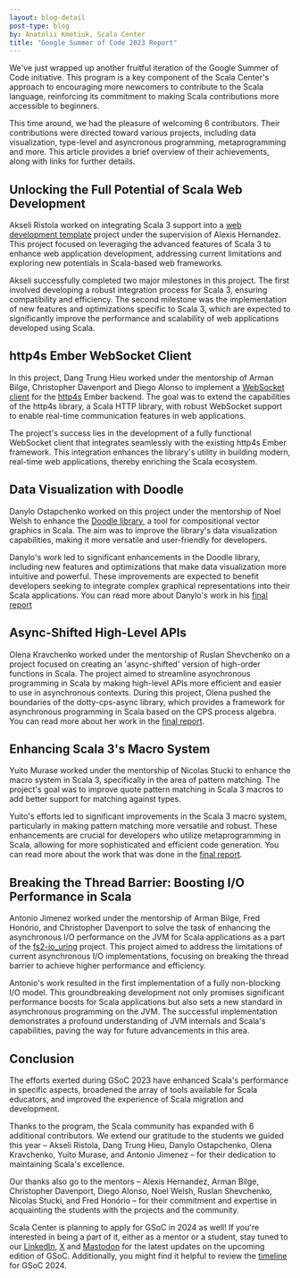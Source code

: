 ```yaml
---
layout: blog-detail
post-type: blog
by: Anatolii Kmetiuk, Scala Center
title: "Google Summer of Code 2023 Report"
---
```

We've just wrapped up another fruitful iteration of the Google Summer of Code initiative. This program is a key component of the Scala Center's approach to encouraging more newcomers to contribute to the Scala language, reinforcing its commitment to making Scala contributions more accessible to beginners.

This time around, we had the pleasure of welcoming 6 contributors. Their contributions were directed toward various projects, including data visualization, type-level and asyncronous programming, metaprogramming and more. This article provides a brief overview of their achievements, along with links for further details.

## Unlocking the Full Potential of Scala Web Development
Akseli Ristola worked on integrating Scala 3 support into a [web development template](https://github.com/wiringbits/scala-webapp-template/commits?author=akseliristola) project under the supervision of Alexis Hernandez. This project focused on leveraging the advanced features of Scala 3 to enhance web application development, addressing current limitations and exploring new potentials in Scala-based web frameworks.

Akseli successfully completed two major milestones in this project. The first involved developing a robust integration process for Scala 3, ensuring compatibility and efficiency. The second milestone was the implementation of new features and optimizations specific to Scala 3, which are expected to significantly improve the performance and scalability of web applications developed using Scala.

## http4s Ember WebSocket Client
In this project, Dang Trung Hieu worked under the mentorship of Arman Bilge, Christopher Davenport and Diego Alonso to implement a [WebSocket client](https://github.com/http4s/http4s/pull/7196) for the [http4s](https://github.com/http4s/http4s) Ember backend. The goal was to extend the capabilities of the http4s library, a Scala HTTP library, with robust WebSocket support to enable real-time communication features in web applications.

The project's success lies in the development of a fully functional WebSocket client that integrates seamlessly with the existing http4s Ember framework. This integration enhances the library's utility in building modern, real-time web applications, thereby enriching the Scala ecosystem.

## Data Visualization with Doodle
Danylo Ostapchenko worked on this project under the mentorship of Noel Welsh to enhance the [Doodle library](https://www.creativescala.org/doodle/), a tool for compositional vector graphics in Scala. The aim was to improve the library's data visualization capabilities, making it more versatile and user-friendly for developers.

Danylo's work led to significant enhancements in the Doodle library, including new features and optimizations that make data visualization more intuitive and powerful. These improvements are expected to benefit developers seeking to integrate complex graphical representations into their Scala applications. You can read more about Danylo's work in his [final report](https://danielost.github.io/posts/gsoc23/)

## Async-Shifted High-Level APIs
Olena Kravchenko worked under the mentorship of Ruslan Shevchenko on a project focused on creating an 'async-shifted' version of high-order functions in Scala. The project aimed to streamline asynchronous programming in Scala by making high-level APIs more efficient and easier to use in asynchronous contexts. During this project, Olena pushed the boundaries of the dotty-cps-async library, which provides a framework for asynchronous programming in Scala based on the CPS process algebra. You can read more about her work in the [final report](https://docs.google.com/document/d/1V5harGKumEVvD1975IV-YVEKzyTW1heACfMCg-TdROM/edit).

## Enhancing Scala 3's Macro System
Yuito Murase worked under the mentorship of Nicolas Stucki to enhance the macro system in Scala 3, specifically in the area of pattern matching. The project's goal was to improve quote pattern matching in Scala 3 macros to add better support for matching against types.

Yuito's efforts led to significant improvements in the Scala 3 macro system, particularly in making pattern matching more versatile and robust. These enhancements are crucial for developers who utilize metaprogramming in Scala, allowing for more sophisticated and efficient code generation. You can read more about the work that was done in the [final report](https://gist.github.com/zeptometer/ad414dda221a9f9f99e4135b6b5c1c3c).

## Breaking the Thread Barrier: Boosting I/O Performance in Scala
Antonio Jimenez worked under the mentorship of Arman Bilge, Fred Honório, and Christopher Davenport to solve the task of enhancing the asynchronous I/O performance on the JVM for Scala applications as a part of the [fs2-io_uring](https://github.com/armanbilge/fs2-io_uring) project. This project aimed to address the limitations of current asynchronous I/O implementations, focusing on breaking the thread barrier to achieve higher performance and efficiency.

Antonio's work resulted in the first implementation of a fully non-blocking I/O model. This groundbreaking development not only promises significant performance boosts for Scala applications but also sets a new standard in asynchronous programming on the JVM. The successful implementation demonstrates a profound understanding of JVM internals and Scala's capabilities, paving the way for future advancements in this area.

## Conclusion
The efforts exerted during GSoC 2023 have enhanced Scala's performance in specific aspects, broadened the array of tools available for Scala educators, and improved the experience of Scala migration and development.

Thanks to the program, the Scala community has expanded with 6 additional contributors. We extend our gratitude to the students we guided this year – Akseli Ristola, Dang Trung Hieu, Danylo Ostapchenko, Olena Kravchenko, Yuito Murase, and Antonio Jimenez – for their dedication to maintaining Scala's excellence.

Our thanks also go to the mentors – Alexis Hernandez, Arman Bilge, Christopher Davenport, Diego Alonso, Noel Welsh, Ruslan Shevchenko, Nicolas Stucki, and Fred Honório – for their commitment and expertise in acquainting the students with the projects and the community.

Scala Center is planning to apply for GSoC in 2024 as well! If you're interested in being a part of it, either as a mentor or a student, stay tuned to our [LinkedIn](https://www.linkedin.com/company/28358960), [X](https://twitter.com/scala_lang) and [Mastodon](https://fosstodon.org/@scala_lang) for the latest updates on the upcoming edition of GSoC. Additionally, you might find it helpful to review the [timeline](https://developers.google.com/open-source/gsoc/timeline) for GSoC 2024.
